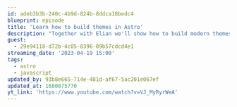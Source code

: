 ```yaml
---
id: adeb3b3b-240c-4b9d-824b-8ddca18bedc4
blueprint: episode
title: 'Learn how to build themes in Astro'
description: "Together with Elian we'll show how to build modern themes for Astro. You'll see that thanks to Astro building fast and performant websites is really simple."
guest:
  - 29e94118-d72b-4c05-8396-09b57cdcd4e1
streaming_date: '2023-04-19 15:00'
tags:
  - astro
  - javascript
updated_by: 93b8e665-714e-481d-af67-5ac201e067ef
updated_at: 1680875770
yt_link: 'https://www.youtube.com/watch?v=VJ_MyRyrWeA'
---
```

